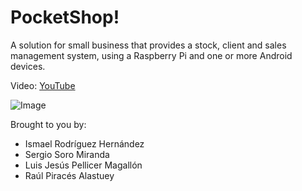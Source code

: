 # PocketShop!

A solution for small business that provides a stock, client and sales management system, using a Raspberry Pi and one or more Android devices.


Video: [YouTube](https://www.youtube.com/watch?v=FacH4u9QuYg)

![Image](http://ismaro3.github.io/images/pocketshop.png)


Brought to you by:
* Ismael Rodríguez Hernández
* Sergio Soro Miranda
* Luis Jesús Pellicer Magallón
* Raúl Piracés Alastuey

